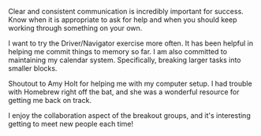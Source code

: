Clear and consistent communication is incredibly important for success.
Know when it is appropriate to ask for help and when you should keep working through something on your own.

I want to try the Driver/Navigator exercise more often. It has been helpful in helping me commit things to memory so far.
I am also committed to maintaining my calendar system. Specifically, breaking larger tasks into smaller blocks.

Shoutout to Amy Holt for helping me with my computer setup. I had trouble with Homebrew right off the bat, and she was a wonderful resource for getting me back on track.

I enjoy the collaboration aspect of the breakout groups, and it's interesting getting to meet new people each time!
